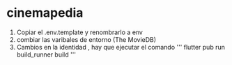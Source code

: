 # cinemapedia

1. Copiar el .env.template y renombrarlo a env
2. combiar las varibales de entorno (The MovieDB)
3. Cambios en la identidad , hay que ejecutar el comando
'''
flutter pub run build_runner build
'''
